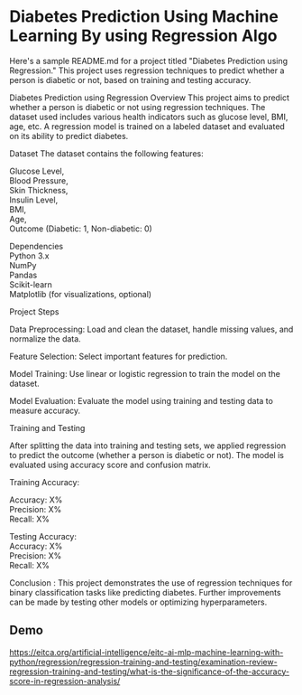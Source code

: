 
# Diabetes Prediction Using Machine Learning By using Regression Algo


Here's a sample README.md for a project titled "Diabetes Prediction using Regression." This project uses regression techniques to predict whether a person is diabetic or not, based on training and testing accuracy.

Diabetes Prediction using Regression
Overview
This project aims to predict whether a person is diabetic or not using regression techniques. The dataset used includes various health indicators such as glucose level, BMI, age, etc. A regression model is trained on a labeled dataset and evaluated on its ability to predict diabetes.


Dataset
The dataset contains the following features:

Glucose Level,  
Blood Pressure,  
Skin Thickness,    
Insulin Level,    
BMI,  
Age,  
Outcome (Diabetic: 1, Non-diabetic: 0)

Dependencies  
Python 3.x  
NumPy  
Pandas  
Scikit-learn  
Matplotlib (for visualizations, optional)

Project Steps

Data Preprocessing: Load and clean the dataset, handle missing values, and normalize the data.

Feature Selection: Select important features for prediction.

Model Training: Use linear or logistic regression to train the model on the dataset.

Model Evaluation: Evaluate the model using training and testing data to measure accuracy.

Training and Testing

After splitting the data into training and testing sets, we applied regression to predict the outcome (whether a person is diabetic or not). The model is evaluated using accuracy score and confusion matrix.

Training Accuracy:

Accuracy: X%  
Precision: X%  
Recall: X%  

Testing Accuracy:  
Accuracy: X%  
Precision: X%  
Recall: X%  

Conclusion :
This project demonstrates the use of regression techniques for binary classification tasks like predicting diabetes. Further improvements can be made by testing other models or optimizing hyperparameters.



## Demo


https://eitca.org/artificial-intelligence/eitc-ai-mlp-machine-learning-with-python/regression/regression-training-and-testing/examination-review-regression-training-and-testing/what-is-the-significance-of-the-accuracy-score-in-regression-analysis/